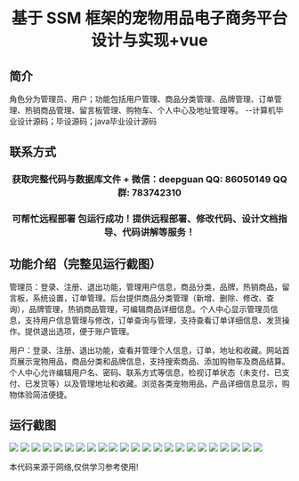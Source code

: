 <p><h1 align="center">基于 SSM 框架的宠物用品电子商务平台设计与实现+vue</h1></p>

## 简介
角色分为管理员、用户；功能包括用户管理、商品分类管理、品牌管理、订单管理、热销商品管理、留言板管理、购物车、个人中心及地址管理等。    --计算机毕业设计源码；毕设源码；java毕业设计源码


## 联系方式
<p><h3 align="center">获取完整代码与数据库文件 + 微信：deepguan QQ: 86050149 QQ群: 783742310</h3></p>
<p><h3 align="center">可帮忙远程部署 包运行成功！提供远程部署、修改代码、设计文档指导、代码讲解等服务！</h3></p>

## 功能介绍（完整见运行截图）
管理员：登录、注册、退出功能，管理用户信息，商品分类，品牌，热销商品，留言板，系统设置，订单管理。后台提供商品分类管理（新增、删除、修改、查询），品牌管理，热销商品管理，可编辑商品详细信息。个人中心显示管理员信息，支持用户信息管理与修改，订单查询与管理，支持查看订单详细信息、发货操作。提供退出选项，便于账户管理。

用户：登录、注册、退出功能，查看并管理个人信息，订单，地址和收藏。网站首页展示宠物用品，商品分类和品牌信息，支持搜索商品、添加购物车及商品结算。个人中心允许编辑用户名、密码、联系方式等信息，检视订单状态（未支付、已支付、已发货等）以及管理地址和收藏。浏览各类宠物用品，产品详细信息显示，购物体验简洁便捷。


## 运行截图
![](img/001.jpg)
![](img/002.jpg)
![](img/003.jpg)
![](img/004.jpg)
![](img/005.jpg)
![](img/006.jpg)
![](img/007.jpg)
![](img/008.jpg)
![](img/009.jpg)
![](img/010.jpg)
![](img/011.jpg)
![](img/012.jpg)
![](img/013.jpg)
![](img/014.jpg)
![](img/015.jpg)
![](img/016.jpg)
![](img/017.jpg)
![](img/018.jpg)
![](img/019.jpg)
![](img/020.jpg)
![](img/021.jpg)
![](img/022.jpg)
![](img/023.jpg)

<p>本代码来源于网络,仅供学习参考使用!</p>

